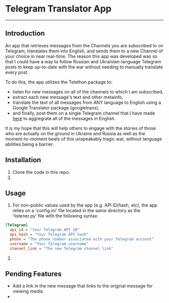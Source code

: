 # Telegram Translator App

---

## Introduction

An app that retrieves messages from the Channels you are subscribed to on Telegram, translates them into English, and sends them to a new Channel of your choice in near real-time. The reason this app was developed was so that I could have a way to follow Russian and Ukrainian-language Telegram posts to keep up-to-date with the war without needing to manually translate every post. 

To do this, the app utilizes the Telethon package to:
- listen for new messages on all of the channels to which I am subscribed, 
- extract each new message's text and other metainfo, 
- translate the text of all messages from ANY language to English using a Google Translator package (googletrans), 
- and finally, post them on a single Telegram channel that I have made [here](https://telegram.me/UkrRusWarNews) to aggregrate all of the messages in English.

It is my hope that this will help others to engage with the stories of those who are actually on the ground in Ukraine and Russia as well as the moment-to-moment beats of this unspeakably tragic war, without language abilities being a barrier.

## Installation

1. Clone the code in this repo.
2. 

## Usage

1. For non-public values used by the app (e.g. API ID/hash, etc), the app relies on a 'config.ini' file located in the same directory as the 'listener.py' file with the following syntax:

```INI
[Telegram]
  api_id = "Your Telegram API ID"
  api_hash = "Your Telegram API hash"
  phone = "The phone number associated with your Telegram account"
  username = "Your Telegram username"
  channel_link = "The new Telegram channel link"
```

2. 

## Pending Features

- Add a link in the new message that links to the original message for viewing media.
- 

